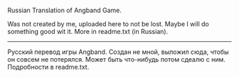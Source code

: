 Russian Translation of Angband Game.

Was not created by me, uploaded here to not be lost. 
Maybe I will do something good wit it.
More in readme.txt (in Russian).


------------------

Русский перевод игры Angband. Создан не мной, выложил сюда, 
чтобы он совсем не потерялся. Может быть что-нибудь потом сдеалю с ним. 
Подробности в readme.txt.
